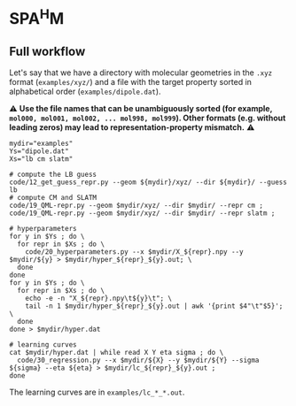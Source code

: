 # SPA<sup>H</sup>M

## Full workflow

Let's say that we have a directory with molecular geometries in the `.xyz` format (`examples/xyz/`)
and a file with the target property sorted in alphabetical order (`examples/dipole.dat`).

:warning:
**Use the file names that can be unambiguously sorted (for example, `mol000, mol001, mol002, ... mol998, mol999`).
Other formats (e.g. without leading zeros) may lead to representation-property mismatch.**
:warning:

```
mydir="examples"
Ys="dipole.dat"
Xs="lb cm slatm"

# compute the LB guess
code/12_get_guess_repr.py --geom ${mydir}/xyz/ --dir ${mydir}/ --guess lb
# compute CM and SLATM
code/19_QML-repr.py --geom $mydir/xyz/ --dir $mydir/ --repr cm ;
code/19_QML-repr.py --geom $mydir/xyz/ --dir $mydir/ --repr slatm ;

# hyperparameters
for y in $Ys ; do \
  for repr in $Xs ; do \
    code/20_hyperparameters.py --x $mydir/X_${repr}.npy --y $mydir/${y} > $mydir/hyper_${repr}_${y}.out; \
  done
done
for y in $Ys ; do \
  for repr in $Xs ; do \
    echo -e -n "X_${repr}.npy\t${y}\t"; \
    tail -n 1 $mydir/hyper_${repr}_${y}.out | awk '{print $4"\t"$5}'; \
  done
done > $mydir/hyper.dat

# learning curves
cat $mydir/hyper.dat | while read X Y eta sigma ; do \
  code/30_regression.py --x $mydir/${X} --y $mydir/${Y} --sigma ${sigma} --eta ${eta} > $mydir/lc_${repr}_${y}.out ;
done
```

The learning curves are in `examples/lc_*_*.out`.

